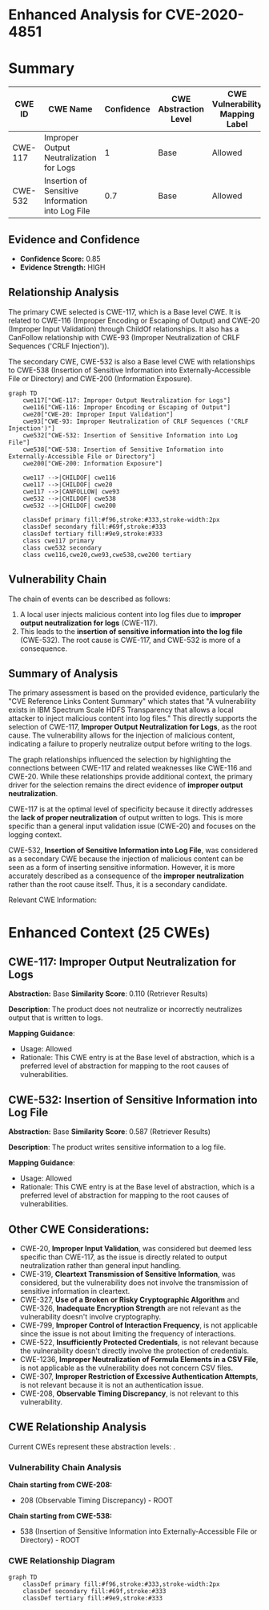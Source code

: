 # Enhanced Analysis for CVE-2020-4851

# Summary
| CWE ID | CWE Name | Confidence | CWE Abstraction Level | CWE Vulnerability Mapping Label | CWE-Vulnerability Mapping Notes |
|---|---|---|---|---|---|
| CWE-117 | Improper Output Neutralization for Logs | 1 | Base | Allowed | Primary CWE |
| CWE-532 | Insertion of Sensitive Information into Log File | 0.7 | Base | Allowed | Secondary Candidate |

## Evidence and Confidence

*   **Confidence Score:** 0.85
*   **Evidence Strength:** HIGH

## Relationship Analysis
The primary CWE selected is CWE-117, which is a Base level CWE. It is related to CWE-116 (Improper Encoding or Escaping of Output) and CWE-20 (Improper Input Validation) through ChildOf relationships. It also has a CanFollow relationship with CWE-93 (Improper Neutralization of CRLF Sequences ('CRLF Injection')).

The secondary CWE, CWE-532 is also a Base level CWE with relationships to CWE-538 (Insertion of Sensitive Information into Externally-Accessible File or Directory) and CWE-200 (Information Exposure).

```mermaid
graph TD
    cwe117["CWE-117: Improper Output Neutralization for Logs"]
    cwe116["CWE-116: Improper Encoding or Escaping of Output"]
    cwe20["CWE-20: Improper Input Validation"]
    cwe93["CWE-93: Improper Neutralization of CRLF Sequences ('CRLF Injection')"]
    cwe532["CWE-532: Insertion of Sensitive Information into Log File"]
    cwe538["CWE-538: Insertion of Sensitive Information into Externally-Accessible File or Directory"]
    cwe200["CWE-200: Information Exposure"]

    cwe117 -->|CHILDOF| cwe116
    cwe117 -->|CHILDOF| cwe20
    cwe117 -->|CANFOLLOW| cwe93
    cwe532 -->|CHILDOF| cwe538
    cwe532 -->|CHILDOF| cwe200

    classDef primary fill:#f96,stroke:#333,stroke-width:2px
    classDef secondary fill:#69f,stroke:#333
    classDef tertiary fill:#9e9,stroke:#333
    class cwe117 primary
    class cwe532 secondary
    class cwe116,cwe20,cwe93,cwe538,cwe200 tertiary
```

## Vulnerability Chain
The chain of events can be described as follows:
1.  A local user injects malicious content into log files due to **improper output neutralization for logs** (CWE-117).
2.  This leads to the **insertion of sensitive information into the log file** (CWE-532).
The root cause is CWE-117, and CWE-532 is more of a consequence.

## Summary of Analysis
The primary assessment is based on the provided evidence, particularly the "CVE Reference Links Content Summary" which states that "A vulnerability exists in IBM Spectrum Scale HDFS Transparency that allows a local attacker to inject malicious content into log files." This directly supports the selection of CWE-117, **Improper Output Neutralization for Logs**, as the root cause. The vulnerability allows for the injection of malicious content, indicating a failure to properly neutralize output before writing to the logs.

The graph relationships influenced the selection by highlighting the connections between CWE-117 and related weaknesses like CWE-116 and CWE-20. While these relationships provide additional context, the primary driver for the selection remains the direct evidence of **improper output neutralization**.

CWE-117 is at the optimal level of specificity because it directly addresses the **lack of proper neutralization** of output written to logs. This is more specific than a general input validation issue (CWE-20) and focuses on the logging context.

CWE-532, **Insertion of Sensitive Information into Log File**, was considered as a secondary CWE because the injection of malicious content can be seen as a form of inserting sensitive information. However, it is more accurately described as a consequence of the **improper neutralization** rather than the root cause itself. Thus, it is a secondary candidate.

Relevant CWE Information:

# Enhanced Context (25 CWEs)

## CWE-117: Improper Output Neutralization for Logs
**Abstraction:** Base
**Similarity Score**: 0.110 (Retriever Results)

**Description**:
The product does not neutralize or incorrectly neutralizes output that is written to logs.

**Mapping Guidance**:
- Usage: Allowed
- Rationale: This CWE entry is at the Base level of abstraction, which is a preferred level of abstraction for mapping to the root causes of vulnerabilities.

## CWE-532: Insertion of Sensitive Information into Log File
**Abstraction:** Base
**Similarity Score**: 0.587 (Retriever Results)

**Description**:
The product writes sensitive information to a log file.

**Mapping Guidance**:
- Usage: Allowed
- Rationale: This CWE entry is at the Base level of abstraction, which is a preferred level of abstraction for mapping to the root causes of vulnerabilities.

## Other CWE Considerations:

*   CWE-20, **Improper Input Validation**, was considered but deemed less specific than CWE-117, as the issue is directly related to output neutralization rather than general input handling.
*   CWE-319, **Cleartext Transmission of Sensitive Information**, was considered, but the vulnerability does not involve the transmission of sensitive information in cleartext.
*   CWE-327, **Use of a Broken or Risky Cryptographic Algorithm** and CWE-326, **Inadequate Encryption Strength** are not relevant as the vulnerability doesn't involve cryptography.
*   CWE-799, **Improper Control of Interaction Frequency**, is not applicable since the issue is not about limiting the frequency of interactions.
*   CWE-522, **Insufficiently Protected Credentials**, is not relevant because the vulnerability doesn't directly involve the protection of credentials.
*   CWE-1236, **Improper Neutralization of Formula Elements in a CSV File**, is not applicable as the vulnerability does not concern CSV files.
*   CWE-307, **Improper Restriction of Excessive Authentication Attempts**, is not relevant because it is not an authentication issue.
*   CWE-208, **Observable Timing Discrepancy**, is not relevant to this vulnerability.


## CWE Relationship Analysis

Current CWEs represent these abstraction levels: .


### Vulnerability Chain Analysis

**Chain starting from CWE-208:**
- 208 (Observable Timing Discrepancy) - ROOT


**Chain starting from CWE-538:**
- 538 (Insertion of Sensitive Information into Externally-Accessible File or Directory) - ROOT



### CWE Relationship Diagram

```mermaid
graph TD
    classDef primary fill:#f96,stroke:#333,stroke-width:2px
    classDef secondary fill:#69f,stroke:#333
    classDef tertiary fill:#9e9,stroke:#333
```